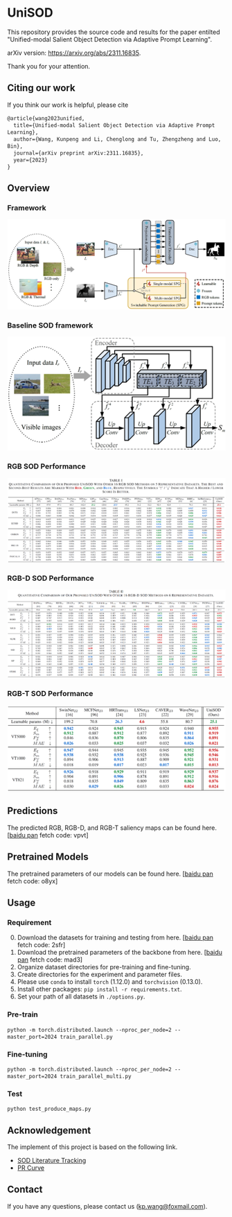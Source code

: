 # UniSOD
This repository provides the source code and results for the paper entilted "Unified-modal Salient Object Detection via Adaptive Prompt Learning".

arXiv version: https://arxiv.org/abs/2311.16835.

Thank you for your attention.
## Citing our work

If you think our work is helpful, please cite

```
@article{wang2023unified,
  title={Unified-modal Salient Object Detection via Adaptive Prompt Learning},
  author={Wang, Kunpeng and Li, Chenglong and Tu, Zhengzheng and Luo, Bin},
  journal={arXiv preprint arXiv:2311.16835},
  year={2023}
}
```

## Overview
### Framework
[![avatar](https://github.com/Angknpng/UniSOD/raw/main/figures/framework.png)](https://github.com/Angknpng/UniSOD/blob/main/figures/framework.png)
### Baseline SOD framework
[![avatar](https://github.com/Angknpng/UniSOD/raw/main/figures/framework_base.png)](https://github.com/Angknpng/UniSOD/blob/main/figures/framework_base.png)
### RGB SOD Performance
[![avatar](https://github.com/Angknpng/UniSOD/raw/main/figures/performance_RGB.png)](https://github.com/Angknpng/UniSOD/blob/main/figures/performance_RGB.png)
### RGB-D SOD Performance
[![avatar](https://github.com/Angknpng/UniSOD/raw/main/figures/performance_RGBD.png)](https://github.com/Angknpng/UniSOD/blob/main/figures/performance_RGBD.png)
### RGB-T SOD Performance
[![avatar](https://github.com/Angknpng/UniSOD/raw/main/figures/performance_RGBT.png)](https://github.com/Angknpng/UniSOD/blob/main/figures/performance_RGBT.png)

## Predictions

The predicted RGB, RGB-D, and RGB-T saliency maps can be found here. [[baidu pan](https://pan.baidu.com/s/1zBqZAChDCJfkmC_Pj_xHXQ?pwd=vpvt) fetch code: vpvt]

## Pretrained Models
The pretrained parameters of our models can be found here. [[baidu pan](https://pan.baidu.com/s/1IX4Ejz4eBP6J3mmp_k3KrQ?pwd=o8yx) fetch code: o8yx]

## Usage

### Requirement

0. Download the datasets for training and testing from here. [[baidu pan](https://pan.baidu.com/s/1auw5rbBzEQ2hsrxUtQyvzg?pwd=2sfr) fetch code: 2sfr]
1. Download the pretrained parameters of the backbone from here. [[baidu pan](https://pan.baidu.com/s/14xGtKVSs53zRNZVKK-x4HA?pwd=mad3) fetch code: mad3]
2. Organize dataset directories for pre-training and fine-tuning.
3. Create directories for the experiment and parameter files.
4. Please use `conda` to install `torch` (1.12.0) and `torchvision` (0.13.0).
5. Install other packages: `pip install -r requirements.txt`.
6. Set your path of all datasets in `./options.py`.

### Pre-train

```
python -m torch.distributed.launch --nproc_per_node=2 --master_port=2024 train_parallel.py
```

### Fine-tuning

```
python -m torch.distributed.launch --nproc_per_node=2 --master_port=2024 train_parallel_multi.py
```

### Test

```
python test_produce_maps.py
```

## Acknowledgement

The implement of this project is based on the following link.

- [SOD Literature Tracking](https://github.com/jiwei0921/SOD-CNNs-based-code-summary-)
- [PR Curve](https://github.com/lartpang/PySODEvalToolkit)

## Contact

If you have any questions, please contact us (kp.wang@foxmail.com).
